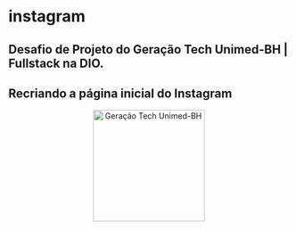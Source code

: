 # instagram

## Desafio de Projeto do Geração Tech Unimed-BH | Fullstack na DIO.
## Recriando a página inicial do Instagram

<div align="center" style="display: inline_block">
<img src="https://user-images.githubusercontent.com/23384348/172906479-e27d4314-2e91-471c-8f83-61aebc497cfa.png" alt="Geração Tech Unimed-BH" width="200"/>
</div>


